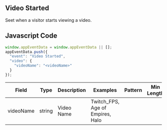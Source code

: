 ## Video Started

Seet when a visitor starts viewing a video.

## Javascript Code
```js
window.appEventData = window.appEventData || [];
appEventData.push({
  "event": "Video Started",
  "video": {
    "videoName": "<videoName>"
  }
});
```

|Field|Type|Description|Examples|Pattern|Min Length|Max Length|Minimum|Maximum|Multiple Of|
| --- | --- | --- | --- | --- | --- | --- | --- | --- | --- |
|videoName|string|Video Name|Twitch_FPS, Age of Empires, Halo|||||||
